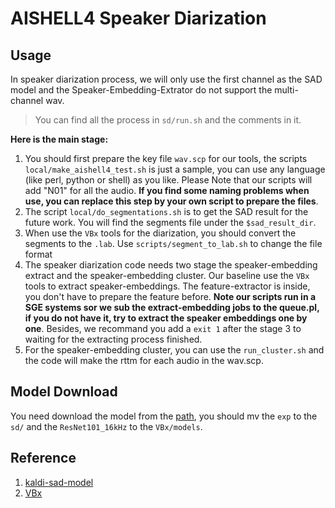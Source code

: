 # AISHELL4 Speaker Diarization


## Usage
In speaker diarization process, we will only use the first channel as the SAD model and the Speaker-Embedding-Extrator do not support the multi-channel wav.

> You can find all the process in `sd/run.sh` and the comments in it.



**Here is the main stage:**
1. You should first prepare the key file `wav.scp` for our tools, the scripts `local/make_aishell4_test.sh` is just a sample, you can use any language (like perl, python or shell) as you like. Please Note that our scripts will add "N01" for all the audio. **If you find some naming problems when use, you can replace this step by your own script to prepare the files**.
2. The script `local/do_segmentations.sh` is to get the SAD result for the future work. You will find the segments file under the `$sad_result_dir`.
3. When use the `VBx` tools for the diarization, you should convert the segments to the `.lab`. Use `scripts/segment_to_lab.sh` to change the file format
4. The speaker diarization code needs two stage the speaker-embedding extract and the speaker-embedding cluster. Our baseline use the `VBx` tools to extract speaker-embeddings. The feature-extractor is inside, you don't have to prepare the feature before. **Note our scripts run in a SGE systems sor we sub the extract-embedding jobs to the queue.pl, if you do not have it, try to extract the speaker embeddings one by one**. Besides, we recommand you add a `exit 1` after the stage 3 to waiting for the extracting process finished.
5. For the speaker-embedding cluster, you can use the `run_cluster.sh` and the code will make the rttm for each audio in the wav.scp.



## Model Download

You need download the model from the [path](https://data-tx.oss-cn-hangzhou.aliyuncs.com/AISHELL-4-Code/sd-part.zip), you should mv the `exp` to the `sd/` and the `ResNet101_16kHz` to the `VBx/models`.




## Reference
1. [kaldi-sad-model](http://kaldi-asr.org/models/m12)
2. [VBx](https://github.com/BUTSpeechFIT/VBx)

